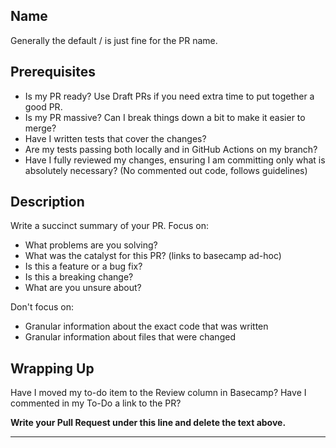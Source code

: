 ## Name
Generally the default <yourname>/<your-feature> is just fine for the PR name.

## Prerequisites
* Is my PR ready? Use Draft PRs if you need extra time to put together a good PR.
* Is my PR massive? Can I break things down a bit to make it easier to merge?
* Have I written tests that cover the changes?
* Are my tests passing both locally and in GitHub Actions on my branch?
* Have I fully reviewed my changes, ensuring I am committing only what is absolutely necessary? (No commented out code, follows guidelines)

## Description
Write a succinct summary of your PR. Focus on:
* What problems are you solving?
* What was the catalyst for this PR? (links to basecamp ad-hoc)
* Is this a feature or a bug fix?
* Is this a breaking change?
* What are you unsure about?

Don't focus on:
* Granular information about the exact code that was written
* Granular information about files that were changed

## Wrapping Up
Have I moved my to-do item to the Review column in Basecamp?
Have I commented in my To-Do a link to the PR?

**Write your Pull Request under this line and delete the text above.**
___
